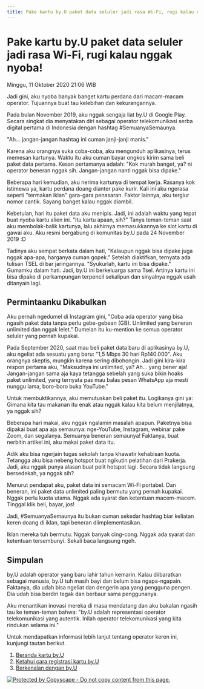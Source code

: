```yaml
---
title: Pake kartu by.U paket data seluler jadi rasa Wi-Fi, rugi kalau nggak nyoba!
---
```

# Pake kartu by.U paket data seluler jadi rasa Wi-Fi, rugi kalau nggak nyoba!

Minggu, 11 Oktober 2020 21:06 WIB

Jadi gini, aku nyoba banyak banget kartu perdana dari macam-macam operator. Tujuannya buat tau kelebihan dan kekurangannya.

Pada bulan November 2019, aku nggak sengaja liat by.U di Google Play. Secara singkat dia menyatakan diri sebagai operator telekomunikasi serba digital pertama di Indonesia dengan hashtag #SemuanyaSemaunya.

"Ah... jangan-jangan hashtag ini cuman janji-janji manis."

Karena aku orangnya suka coba-coba, aku mengunduh aplikasinya, terus memesan kartunya. Waktu itu aku cuman bayar ongkos kirim sama beli paket data pertama. Kesan pertamanya adalah: "Kok murah banget, ya? ni operator beneran nggak sih. Jangan-jangan nanti nggak bisa dipake."

Beberapa hari kemudian, aku nerima kartunya di tempat kerja. Rasanya kok istimewa ya, kartu perdana doang dianter pake kurir. Kali ini aku ngerasa seperti "termakan iklan" gara-gara penasaran. Faktor lainnya, aku tergiur nomor cantik. Sayang banget kalau nggak diambil.

Kebetulan, hari itu paket data aku menipis. Jadi, ini adalah waktu yang tepat buat nyoba kartu alien ini. "Itu kartu apaan, sih?" Tanya teman-teman saat aku membolak-balik kartunya, lalu akhirnya memasukkannya ke slot kartu di gawai aku. Aku resmi bergabung di komunitas by.U pada 24 November 2019 :D

Tadinya aku sempat berkata dalam hati, "Kalaupun nggak bisa dipake juga nggak apa-apa, harganya cuman gopek." Setelah diaktifkan, ternyata ada tulisan TSEL di bar jaringannya. "Syukurlah, kartu ini bisa dipake." Gumamku dalam hati. Jadi, by.U ini berkeluarga sama Tsel. Artinya kartu ini bisa dipake di perkampungan terpencil sekalipun dan sinyalnya nggak usah ditanyain lagi.

## Permintaanku Dikabulkan

Aku pernah ngedumel di Instagram gini, "Coba ada operator yang bisa ngasih paket data tanpa perlu gebe-gebean (GB). Unlimited yang beneran unlimited dan nggak lelet." Dumelan itu ku-mention ke semua operator seluler yang pernah kupakai.

Pada September 2020, saat mau beli paket data baru di aplikasinya by.U, aku ngeliat ada sesuatu yang baru: "1,5 Mbps 30 hari Rp140.000". Aku orangnya skeptis, mungkin karena sering dibohongin. Jadi gini kira-kira respon pertama aku, "Maksudnya ini unlimited, ya? Ah... yang bener aja! Jangan-jangan sama aja kaya tetangga sebelah yang suka bikin hoaks paket unlimited, yang ternyata pas mau balas pesan WhatsApp aja mesti nunggu lama, boro-boro buka YouTube."

Untuk membuktikannya, aku memutuskan beli paket itu. Logikanya gini ya: Gimana kita tau makanan itu enak atau nggak kalau kita belum menjilatnya, ya nggak sih?

Beberapa hari makai, aku nggak ngalamin masalah apapun. Paketnya bisa dipakai buat apa aja semaunya: nge-YouTube, Instagram, webinar pake Zoom, dan segalanya. Semuanya beneran semaunya! Faktanya, buat nerbitin artikel ini, aku makai paket data itu.

Adik aku bisa ngerjain tugas sekolah tanpa khawatir kehabisan kuota. Tetangga aku bisa nebeng hotspot buat ngikutin pelatihan dari Prakerja. Jadi, aku nggak punya alasan buat pelit hotspot lagi. Secara tidak langsung bersedekah, ya nggak sih?

Menurut pendapat aku, paket data ini semacam Wi-Fi portabel. Dan beneran, ini paket data unlimited paling bermutu yang pernah kupakai. Nggak perlu kuota utama. Nggak ada syarat dan ketentuan macem-macem. Tinggal klik beli, bayar, jos!

Jadi, #SemuanyaSemaunya itu bukan cuman sekedar hashtag biar keliatan keren doang di iklan, tapi beneran diimplementasikan.

Iklan mereka tuh bermutu. Nggak banyak cing-cong. Nggak ada syarat dan ketentuan tersembunyi. Sekali baca langsung ngeh.

## Simpulan

by.U adalah operator yang baru lahir tahun kemarin. Kalau diibaratkan sebagai manusia, by.U tuh masih bayi dan belum bisa ngapa-ngapain. Faktanya, dia udah bisa ngeliat dan dengerin apa yang pengguna pengen. Dia udah bisa berdiri tegak dan berbaur sama penggunanya.

Aku menantikan inovasi mereka di masa mendatang dan aku bakalan ngasih tau ke teman-teman bahwa: "by.U adalah representasi operator telekomunikasi yang autentik. Inilah operator telekomunikasi yang kita rindukan selama ini."

Untuk mendapatkan informasi lebih lanjut tentang operator keren ini, kunjungi tautan berikut.

1. [Beranda kartu by.U](https://www.byu.id/id)
2. [Ketahui cara registrasi kartu by.U](https://jalantikus.com/tips/cara-registrasi-kartu-byu/)
3. [Berkenalan dengan by.U](https://jalantikus.com/apps/by-u/)

[ ![Protected by Copyscape - Do not copy content from this page.](//banners.copyscape.com/img/copyscape-banner-black-200x25.png) ](http://www.copyscape.com/)
